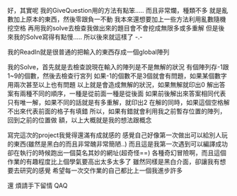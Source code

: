 好，其實呢
我的GiveQuestion用的方法有點笨.....
而且非常爛，種類不多
就是亂數加上原本的東西，然後零跟負一不動
我本來還想要加上一些方法利用亂數隨機挖空格
再用我的solve去檢查我做出來的題目會不會挖成無限多或多重解
但是後來我的Solve寫得有點慢.....
所以後來就這樣了 -.-

我的ReadIn就是很普通的把輸入的東西存成一個global陣列

我的Solve，首先就是去檢查說現在輸入的陣列是不是無解的狀況
有個陣列存-1跟1~9的個數，然後去檢查行宮列
如果-1的個數不是3個就會有問題，如果某個數字用兩次甚至以上也有問題 
以上就是會造成無解的狀況，如果無解就印出0
解出答案有兩種不同的順序，一種是從前面一種是從後面
如果前後解出來答案相同代表只有唯一解，如果不同的話就是有多重解，就印出2
在解的同時，如果這個空格解不出來代表前面的格子有填錯
所以，如果有錯就會利用我之前暫存位置的陣列，回到之前的位置做
額，以上大概就是我的想法跟概念

寫完這次的project我覺得還滿有成就感的
感覺自己好像第一次做出可以給別人玩的東西(雖然是黑白的而且非常醜非常簡陋..)
而且這是我第一次遇到可以編譯成功卻在執行的時候跑出一個莫名其妙的網址(超奇怪==)
各種奇幻冒險啊，而且這個作業的有趣程度比上個學氣要高出太多太多了
雖然同樣是黑白介面，卻讓我有想要去研究的感覺
希望每一次交作業的自己都比上一個我進步許多

還 
煩請手下留情 QAQ 
